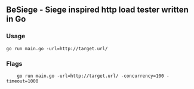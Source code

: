 ## BeSiege - Siege inspired http load tester written in Go

### Usage 
    
    go run main.go -url=http://target.url/

### Flags

        go run main.go -url=http://target.url/ -concurrency=100 -timeout=1000